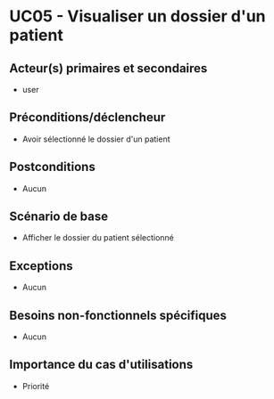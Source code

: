 # UC05 - Visualiser un dossier d'un patient

## Acteur(s) primaires et secondaires

* user

## Préconditions/déclencheur

* Avoir sélectionné le dossier d'un patient

## Postconditions

* Aucun

## Scénario de base

* Afficher le dossier du patient sélectionné

## Exceptions

* Aucun

## Besoins non-fonctionnels spécifiques

* Aucun

## Importance du cas d'utilisations

* Priorité
